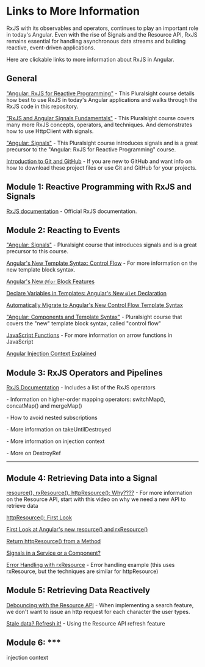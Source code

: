 # Links to More Information

RxJS with its observables and operators, continues to play an important role in today's Angular. Even with the rise of Signals and the Resource API, RxJS remains essential for handling asynchronous data streams and building reactive, event-driven applications.

Here are clickable links to more information about RxJS in Angular.

## General
["Angular: RxJS for Reactive Programming"]() - This Pluralsight course details how best to use RxJS in today's Angular applications and walks through the RxJS code in this repository.

["RxJS and Angular Signals Fundamentals"](https://www.pluralsight.com/library/courses/rxjs-angular-signals-fundamentals) - This Pluralsight course covers many more RxJS concepts, operators, and techniques. And demonstrates how to use HttpClient with signals.

["Angular: Signals"](https://www.pluralsight.com/library/courses/angular-signals) - This Pluralsight course introduces signals and is a great precursor to the "Angular: RxJS for Reactive Programming" course.

[Introduction to Git and GitHub](https://youtu.be/pICJdbC7j0Q) - If you are new to GitHub and want info on how to download these project files or use Git and GitHub for your projects.

## Module 1: Reactive Programming with RxJS and Signals

[RxJS documentation](https://rxjs-dev.firebaseapp.com/) - Official RxJS documentation.

## Module 2: Reacting to Events

["Angular: Signals"](https://www.pluralsight.com/library/courses/angular-signals) - Pluralsight course that introduces signals and is a great precursor to this course.

[Angular's New Template Syntax: Control Flow](https://youtu.be/j9VTGRGyE-o) - For more information on the new template block syntax.

[Angular's New `@for` Block Features](https://youtu.be/ooHPDCLMyXs)

[Declare Variables in Templates: Angular's New `@let` Declaration](https://youtu.be/tIi9304sjEI)

[Automatically Migrate to Angular's New Control Flow Template Syntax](https://youtu.be/fkAFHMhjJsQ)

["Angular: Components and Template Syntax"]() - Pluralsight course that covers the "new" template block syntax, called "control flow"

[JavaScript Functions](https://youtu.be/j8oAbRAlcyE) - For more information on arrow functions in JavaScript

[Angular Injection Context Explained](https://youtu.be/rsLW9znsp4E)

## Module 3: RxJS Operators and Pipelines

[RxJS Documentation](https://rxjs.dev/api) - Includes a list of the RxJS operators

[]() - Information on higher-order mapping operators: switchMap(), concatMap() and mergeMap()

[]() - How to avoid nested subscriptions

[]() - More information on takeUntilDestroyed

[]() - More information on injection context

[]() - More on DestroyRef

***


## Module 4: Retrieving Data into a Signal

[resource(), rxResource(), httpResource(): Why????](https://youtu.be/YHZkiUbbeOg) - For more information on the Resource API, start with this video on why we need a new API to retrieve data

[httpResource(): First Look](https://youtu.be/DefmIyp3Uho)

[First Look at Angular's new resource() and rxResource()](https://youtu.be/_KyCmpMlVTc)

[Return httpResource() from a Method](https://youtu.be/4VhiNK_9QIY) 

[Signals in a Service or a Component?](https://youtu.be/xtxBMcEMcxU)

[Error Handling with rxResource](https://youtu.be/T7DPGCSmQes) - Error handling example (this uses rxResource, but the techniques are similar for httpResource)

## Module 5: Retrieving Data Reactively

[Debouncing with the Resource API](https://youtu.be/5A1I6rpe8UA) - When implementing a search feature, we don't want to issue an http request for each character the user types.

[Stale data? Refresh it!](https://youtu.be/sY4ofhfQ_pk) - Using the Resource API refresh feature

## Module 6: ***

injection context
